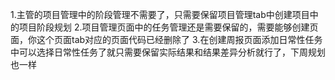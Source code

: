 1.主管的项目管理中的阶段管理不需要了，只需要保留项目管理tab中创建项目中的项目阶段规划
2.项目管理页面中的任务管理还是需要保留的，需要能够创建页面，你这个页面tab对应的页面代码已经删除了
3.在创建周报页面添加日常性任务中可以选择日常性任务了就只需要保留实际结果和结果差异分析就行了，下周规划也一样
